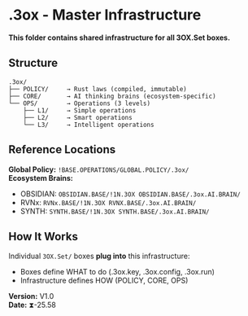 # .3ox - Master Infrastructure

**This folder contains shared infrastructure for all 3OX.Set boxes.**

## Structure

```
.3ox/
├── POLICY/     → Rust laws (compiled, immutable)
├── CORE/       → AI thinking brains (ecosystem-specific)
└── OPS/        → Operations (3 levels)
    ├── L1/     → Simple operations
    ├── L2/     → Smart operations
    └── L3/     → Intelligent operations
```

## Reference Locations

**Global Policy:** `!BASE.OPERATIONS/GLOBAL.POLICY/.3ox/`  
**Ecosystem Brains:**
- OBSIDIAN: `OBSIDIAN.BASE/!1N.3OX OBSIDIAN.BASE/.3ox.AI.BRAIN/`
- RVNx: `RVNx.BASE/!1N.3OX RVNX.BASE/.3ox.AI.BRAIN/`
- SYNTH: `SYNTH.BASE/!1N.3OX SYNTH.BASE/.3ox.AI.BRAIN/`

## How It Works

Individual `3OX.Set/` boxes **plug into** this infrastructure:
- Boxes define WHAT to do (.3ox.key, .3ox.config, .3ox.run)
- Infrastructure defines HOW (POLICY, CORE, OPS)

**Version:** V1.0  
**Date:** ⧗-25.58

